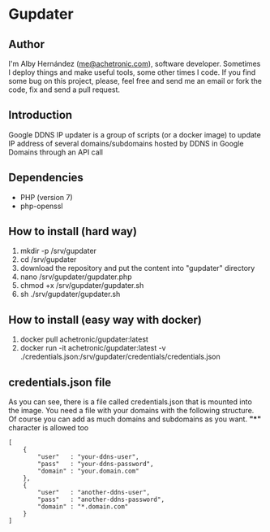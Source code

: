 # Gupdater

## Author
I'm Alby Hernández (me@achetronic.com), software developer. Sometimes I deploy things and make 
useful tools, some other times I code. If you find some bug on this project, please, feel free 
and send me an email or fork the code, fix and send a pull request.

## Introduction 
Google DDNS IP updater is a group of scripts (or a docker image) to update IP address of several 
domains/subdomains hosted by DDNS in Google Domains through an API call

## Dependencies
* PHP (version 7)
* php-openssl

## How to install (hard way)
1.  mkdir -p /srv/gupdater
2.  cd /srv/gupdater
3.  download the repository and put the content into "gupdater" directory 
4.  nano /srv/gupdater/gupdater.php
5.  chmod +x /srv/gupdater/gupdater.sh
6.  sh ./srv/gupdater/gupdater.sh

## How to install (easy way with docker)
1.  docker pull achetronic/gupdater:latest
2.  docker run -it achetronic/gupdater:latest -v ./credentials.json:/srv/gupdater/credentials/credentials.json

## credentials.json file
As you can see, there is a file called credentials.json that is mounted into the image. You need a file with your domains with the following structure. Of course you can add as much domains and subdomains as you want. **"*"** character is allowed too
```
[
    {
        "user"   : "your-ddns-user",
        "pass"   : "your-ddns-password",
        "domain" : "your.domain.com"
    },
    {
        "user"   : "another-ddns-user",
        "pass"   : "another-ddns-password",
        "domain" : "*.domain.com"
    }
]

```
